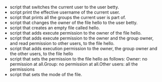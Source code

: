 - script that switches the current user to the user betty.
- script print the effective username of the current user.
- script that prints all the groups the current user is part of.
- script that changes the owner of the file hello to the user betty.
- script that creates an empty file called hello.
- script that adds execute permission to the owner of the file hello.
- script that adds execute permission to the owner and the group owner, and read permission to other users, to the file hello.
- script that adds execution permission to the owner, the group owner and the other users, to the file hello
- script that sets the permission to the file hello as follows: Owner: no permission at all.Group: no permission at all.Other users: all the permissions
- script that sets the mode of the file.


